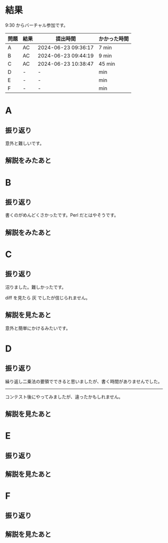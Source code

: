 # 結果

9:30 からバーチャル参加です。

| 問題 | 結果 | 提出時間            | かかった時間 |
|------|------|---------------------|--------------|
| A    | AC   | 2024-06-23 09:36:17 | 7 min        |
| B    | AC   | 2024-06-23 09:44:19 | 9 min        |
| C    | AC   | 2024-06-23 10:38:47 | 45 min       |
| D    | -    | -                   |    min       |
| E    | -    | -                   |    min       |
| F    | -    | -                   |    min       |

# A

## 振り返り

意外と難しいです。

## 解説をみたあと

# B

## 振り返り

書くのがめんどくさかったです。Perl だとはやそうです。

## 解説をみたあと

# C

## 振り返り

沼りました。難しかったです。

diff を見たら 灰 でしたが信じられません。

## 解説を見たあと

意外と簡単にかけるみたいです。

# D

## 振り返り

繰り返し二乗法の要領でできると思いましたが、書く時間がありませんでした。

---

コンテスト後にやってみましたが、違ったかもしれません。

## 解説を見たあと

# E

## 振り返り

## 解説を見たあと

# F

## 振り返り

## 解説を見たあと

